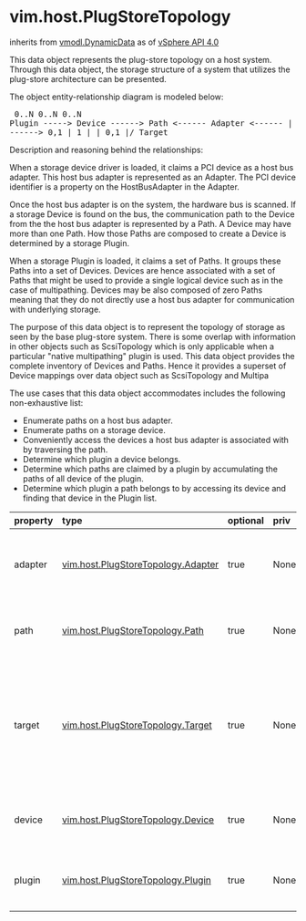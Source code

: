 vim.host.PlugStoreTopology
==========================
inherits from [vmodl.DynamicData](docs/vmodl.DynamicData.md)
as of [vSphere API 4.0](vim.version.md#vim.version.version5)


This data object represents the plug-store topology on a host   system.  Through this data object, the storage structure of a system   that utilizes the plug-store architecture can be presented.   <p>   The object entity-relationship diagram is modeled below:    <pre>                 0..N             0..N      0..N      Plugin ----->  Device  ------>  Path  <------  Adapter                             <------   |    ------>                             0,1       |          1                                       |                                       | 0,1                                      \|/                                     Target    </pre>    Description and reasoning behind the relationships:   <p>   When a storage device driver is loaded, it claims a PCI device as a   host bus adapter.  This host bus adapter is represented as an Adapter.   The PCI device identifier is a property on the HostBusAdapter in the   Adapter.   <p>   Once the host bus adapter is on the system, the hardware bus is scanned.   If a storage Device is found on the bus, the communication path to the   Device from the the host bus adapter is represented by a Path.  A Device   may have more than one Path.  How those Paths are composed to create a   Device is determined by a storage Plugin.   <p>   When a storage Plugin is loaded, it claims a set of Paths.  It groups these   Paths into a set of Devices.  Devices are hence associated with a set of   Paths that might be used to provide a single logical device such as in the   case of multipathing.  Devices may be also composed of zero Paths meaning   that they do not directly use a host bus adapter for communication with   underlying storage.   <p>   The purpose of this data object is to represent the topology of storage   as seen by the base plug-store system.  There is some overlap   with information in other objects such as ScsiTopology which is only   applicable when a particular "native multipathing" plugin is used.  This   data object provides the complete inventory of Devices and Paths.  Hence   it provides a superset of Device mappings over data object such as   ScsiTopology and Multipa   <p>   The use cases that this data object accommodates includes the following   non-exhaustive list:    <ul>   <li>Enumerate paths on a host bus adapter.</li>   <li>Enumerate paths on a storage device.</li>   <li>Conveniently access the devices a host bus adapter is       associated with by traversing the path.</li>   <li>Determine which plugin a device belongs.</li>   <li>Determine which paths are claimed by a plugin by       accumulating the paths of all device of the plugin.</li>   <li>Determine which plugin a path belongs to by accessing its       device and finding that device in the Plugin list.</li>   </ul>

| property | type | optional | priv | desc |
|:---------|:-----|:---------|:-----|:-----|
| adapter | [vim.host.PlugStoreTopology.Adapter](vim.host.PlugStoreTopology.Adapter.md "vim.host.PlugStoreTopology.Adapter") | true | None | List of host bus adapters in the plug store inventory. |
| path | [vim.host.PlugStoreTopology.Path](vim.host.PlugStoreTopology.Path.md "vim.host.PlugStoreTopology.Path") | true | None | List of paths in the plug store inventory. |
| target | [vim.host.PlugStoreTopology.Target](vim.host.PlugStoreTopology.Target.md "vim.host.PlugStoreTopology.Target") | true | None | Partial list of targets as seen by the host.  The list of targets   may not be exhaustive on the host. |
| device | [vim.host.PlugStoreTopology.Device](vim.host.PlugStoreTopology.Device.md "vim.host.PlugStoreTopology.Device") | true | None | List of devices in the plug store inventory. |
| plugin | [vim.host.PlugStoreTopology.Plugin](vim.host.PlugStoreTopology.Plugin.md "vim.host.PlugStoreTopology.Plugin") | true | None | List of plugins in the plug store inventory. |


